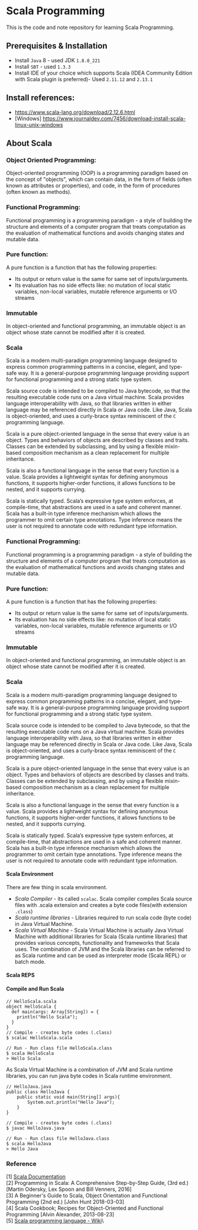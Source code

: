 # Scala Programming
This is the code and note repository for learning Scala Programming.

## Prerequisites & Installation
* Install `Java` 8 - used JDK `1.8.0_221`
* Install `SBT` - used `1.3.3`
* Install IDE of your choice which supports Scala (IDEA Community Edition with Scala plugin is preferred)- Used `2.11.12` and `2.13.1`

## Install references:
* https://www.scala-lang.org/download/2.12.6.html
* [Windows] https://www.journaldev.com/7456/download-install-scala-linux-unix-windows

## About Scala
### Object Oriented Programming:
Object-oriented programming (OOP) is a programming paradigm based on the concept of "objects", which can contain data, in the form of fields (often known as attributes or properties), and code, in the form of procedures (often known as methods).

### Functional Programming: 
Functional programming is a programming paradigm - a style of building the structure and elements of a computer program that treats computation as the evaluation of mathematical functions and avoids changing states and mutable data. 

### Pure function:
A pure function is a function that has the following properties:

  - Its output or return value is the same for same set of inputs/arguments.
  - Its evaluation has no side effects like: no mutation of local static variables, non-local variables, mutable reference arguments or I/O streams
### Immutable
In object-oriented and functional programming, an immutable object is an object whose state cannot be modified after it is created.

### Scala
Scala is a modern multi-paradigm programming language designed to express common programming patterns in a concise, elegant, and type-safe way. It is a general-purpose programming language providing support for functional programming and a strong static type system.

Scala source code is intended to be compiled to Java bytecode, so that the resulting executable code runs on a Java virtual machine. Scala provides language interoperability with Java, so that libraries written in either language may be referenced directly in Scala or Java code. Like Java, Scala is object-oriented, and uses a curly-brace syntax reminiscent of the `C` programming language.

Scala is a pure object-oriented language in the sense that every value is an object. Types and behaviors of objects are described by classes and traits. Classes can be extended by subclassing, and by using a flexible mixin-based composition mechanism as a clean replacement for multiple inheritance.

Scala is also a functional language in the sense that every function is a value. Scala provides a lightweight syntax for defining anonymous functions, it supports higher-order functions, it allows functions to be nested, and it supports currying.

Scala is statically typed. Scala’s expressive type system enforces, at compile-time, that abstractions are used in a safe and coherent manner. Scala has a built-in type inference mechanism which allows the programmer to omit certain type annotations. Type inference means the user is not required to annotate code with redundant type information.


### Functional Programming: 
Functional programming is a programming paradigm - a style of building the structure and elements of a computer program that treats computation as the evaluation of mathematical functions and avoids changing states and mutable data. 

### Pure function:
A pure function is a function that has the following properties:

  - Its output or return value is the same for same set of inputs/arguments.
  - Its evaluation has no side effects like: no mutation of local static variables, non-local variables, mutable reference arguments or I/O streams
### Immutable
In object-oriented and functional programming, an immutable object is an object whose state cannot be modified after it is created.

### Scala
Scala is a modern multi-paradigm programming language designed to express common programming patterns in a concise, elegant, and type-safe way. It is a general-purpose programming language providing support for functional programming and a strong static type system.

Scala source code is intended to be compiled to Java bytecode, so that the resulting executable code runs on a Java virtual machine. Scala provides language interoperability with Java, so that libraries written in either language may be referenced directly in Scala or Java code. Like Java, Scala is object-oriented, and uses a curly-brace syntax reminiscent of the `C` programming language.

Scala is a pure object-oriented language in the sense that every value is an object. Types and behaviors of objects are described by classes and traits. Classes can be extended by subclassing, and by using a flexible mixin-based composition mechanism as a clean replacement for multiple inheritance.

Scala is also a functional language in the sense that every function is a value. Scala provides a lightweight syntax for defining anonymous functions, it supports higher-order functions, it allows functions to be nested, and it supports currying.

Scala is statically typed. Scala’s expressive type system enforces, at compile-time, that abstractions are used in a safe and coherent manner. Scala has a built-in type inference mechanism which allows the programmer to omit certain type annotations. Type inference means the user is not required to annotate code with redundant type information.

#### Scala Environment
There are few thing in scala environment.
* _Scala Compiler_ - its called `scalac`. Scala compiler compiles Scala source files with .scala extension and creates a byte code files(with extension `.class`)
* _Scala runtime libraries_ -  Libraries required to run scala code (byte code) in Java Virtual Machine.
* _Scala Virtual Machine_ - Scala Virtual Machine is actually Java Virtual Machine with additional libraries for Scala (Scala runtime libraries) that provides various concepts, functionality and frameworks that Scala uses. The combination of JVM and the Scala libraries can be referred to as Scala runtime and can be used as interpreter mode (Scala REPL) or batch mode.
 
#### Scala REPS

#### Compile and Run Scala
```
// HelloScala.scala
object HelloScala {
  def main(args: Array[String]) = {
    println("Hello Scala");
  }
}
// Compile - creates byte codes (.class)
$ scalac HelloScala.scala

// Run - Run class file HelloScala.class
$ scala HelloScala
> Hello Scala
```
As Scala Virtual Machine is a combination of JVM and Scala runtime libraries, you can run java byte codes in Scala runtime environment.

```
// HelloJava.java
public class HelloJava {
    public static void main(String[] args){
        System.out.println("Hello Java");
    }
}

// Compile - creates byte codes (.class) 
$ javac HelloJava.java

// Run - Run class file HelloJava.class
$ scala HelloJava
> Hello Java
```
### Reference
[1] [Scala Documentation](https://docs.scala-lang.org)\
[2] Programming in Scala: A Comprehensive Step-by-Step Guide, (3rd ed.) [Martin Odersky, Lex Spoon and Bill Venners, 2016]\
[3] A Beginner's Guide to Scala, Object Orientation and Functional Programming (2nd ed.) [John Hunt 2018-03-03]\
[4] Scala Cookbook; Recipes for Object-Oriented and Functional Programming [Alvin Alexander, 2013-08-23]\
[5] [Scala programming language - Wiki](https://en.wikipedia.org/wiki/Scala_(programming_language))\
